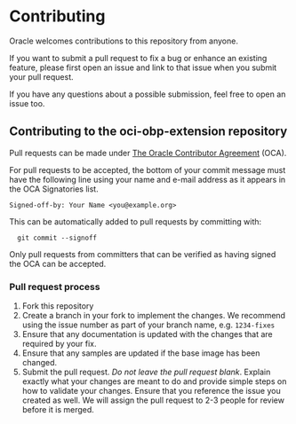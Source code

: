 # Contributing

Oracle welcomes contributions to this repository from anyone.

If you want to submit a pull request to fix a bug or enhance an existing
feature, please first open an issue and link to that issue when you
submit your pull request.

If you have any questions about a possible submission, feel free to open
an issue too.

## Contributing to the oci-obp-extension repository

Pull requests can be made under
[The Oracle Contributor Agreement](https://www.oracle.com/technetwork/community/oca-486395.html) (OCA).

For pull requests to be accepted, the bottom of your commit message must have
the following line using your name and e-mail address as it appears in the
OCA Signatories list.

```
Signed-off-by: Your Name <you@example.org>
```

This can be automatically added to pull requests by committing with:

```
  git commit --signoff
```

Only pull requests from committers that can be verified as having
signed the OCA can be accepted.

### Pull request process

1. Fork this repository
1. Create a branch in your fork to implement the changes. We recommend using
the issue number as part of your branch name, e.g. `1234-fixes`
1. Ensure that any documentation is updated with the changes that are required
by your fix.
1. Ensure that any samples are updated if the base image has been changed.
1. Submit the pull request. *Do not leave the pull request blank*. Explain exactly
what your changes are meant to do and provide simple steps on how to validate
your changes. Ensure that you reference the issue you created as well.
We will assign the pull request to 2-3 people for review before it is merged.